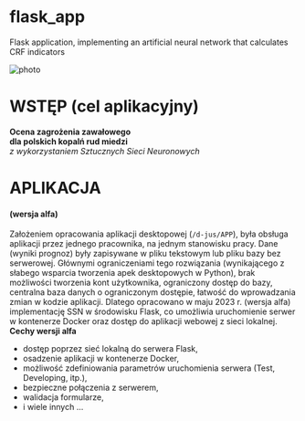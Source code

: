 # flask_app
Flask application, implementing an artificial neural network that calculates CRF indicators

![photo](logoprojekt.ico)
# WSTĘP (cel aplikacyjny)
**Ocena zagrożenia zawałowego <br>
dla polskich kopalń rud miedzi** <br>
*z wykorzystaniem Sztucznych Sieci Neuronowych*

# APLIKACJA 
#### (wersja alfa)

Założeniem opracowania aplikacji desktopowej (`/d-jus/APP`), była obsługa aplikacji przez jednego pracownika, na jednym stanowisku pracy. Dane (wyniki prognoz) były zapisywane w pliku tekstowym lub pliku bazy bez serwerowej. Głównymi ograniczeniami tego rozwiązania (wynikającego z słabego wsparcia tworzenia apek desktopowych w Python), brak możliwości tworzenia kont użytkownika, ograniczony dostęp do bazy, centralna baza danych o ograniczonym dostępie, łatwość do wprowadzania zmian w kodzie aplikacji. Dlatego opracowano w maju 2023 r. (wersja alfa) implementację SSN w środowisku Flask, co umożliwia uruchomienie serwer w kontenerze Docker oraz dostęp do aplikacji webowej z sieci lokalnej. 
<br>
**Cechy wersji alfa**<br>
- dostęp poprzez sieć lokalną do serwera Flask,
- osadzenie aplikacji w kontenerze Docker,
- możliwość zdefiniowania parametrów uruchomienia serwera (Test, Developing, itp.),
- bezpieczne połączenia z serwerem,
- walidacja formularze,
- i wiele innych ...